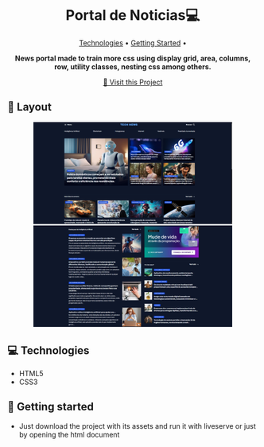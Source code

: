 <h1 align="center" style="font-weight: bold;">Portal de Noticias💻</h1>

<p align="center">
 <a href="#tech">Technologies</a> • 
 <a href="#started">Getting Started</a> • 
</p>

<p align="center">
    <b>
      News portal made to train more css using display grid, area, columns, row, utility classes, nesting css among others.
    </b>
</p>


<p align="center">
     <a href="https://travelgrams.netlify.app/">📱 Visit this Project</a>
</p>

<h2 id="layout">🎨 Layout</h2>

<p align="center">
      <img src="./assets/images/printScreen-1.png" alt="Imagem da pagina demonstrando como ela e" width="400px">
      <img src="./assets/images/printScreen-2.png" alt="Imagem da pagina demonstrando como ela e" width="400px">
</p>

<h2 id="tech">💻 Technologies</h2>

- HTML5
- CSS3

<h2 id="started">🚀 Getting started</h2>

- Just download the project with its assets and run it with liveserve or just by opening the html document

